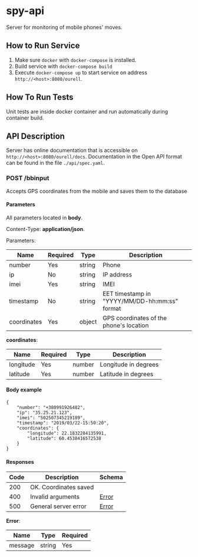 # spy-api

Server for monitoring of mobile phones' moves.

## How to Run Service

1. Make sure `docker` with `docker-compose` is installed.
2. Build service with `docker-compose build`
3. Execute `docker-compose up` to start service on address `http://<host>:8080/ourell`.

## How To Run Tests

Unit tests are inside docker container and run automatically during container build.

## API Description

Server has online documentation that is accessible on `http://<host>:8080/ourell/docs`.
Documentation in the Open API format can be found in the file `./api/spec.yaml`.

### POST /bbinput

Accepts GPS coordinates from the mobile and saves them to the database

#### Parameters

All parameters located in **body**.

Content-Type: **application/json**.

Parameters:

| Name        | Required | Type   | Description|
| ----------- | -------- | ------ | ---------- |
| number      | Yes      | string | Phone      |
| ip          | No       | string | IP address |
| imei        | Yes      | string | IMEI       |
| timestamp   | No       | string | EET timestamp in "YYYY/MM/DD-hh:mm:ss" format |
| coordinates | Yes      | object | GPS coordinates of the phone's location       |

**coordinates**:

| Name      | Required | Type   | Description          |
| --------- | -------- | ------ | -------------------- |
| longitude | Yes      | number | Longitude in degrees |
| latitude  | Yes      | number | Latitude in degrees  |

#### Body example

```
{
    "number": "+380991926482",
    "ip": "35.25.21.123",
    "imei": "502507345219189",
    "timestamp": "2019/03/22-15:50:20",
    "coordinates": {
        "longitude": 22.1832284135991,
        "latitude": 60.4538416572538
    }
}
```

#### Responses

| Code | Description           | Schema          |
| ---- | --------------------- | ----------------|
| 200  | OK. Coordinates saved |                 |
| 400  | Invalid arguments     | [Error](#error) |
| 500  | General server error  | [Error](#error) |

**Error**:

| Name    | Type   | Required |
| ------- | ------ | -------- |
| message | string | Yes      |
